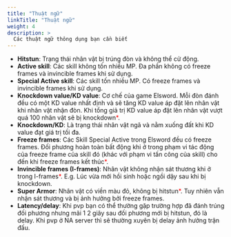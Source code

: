 ```yaml
---
title: "Thuật ngữ"
linkTitle: "Thuật ngữ"
weight: 4
description: >
  Các thuật ngữ thông dụng bạn cần biết
---
```


- **Hitstun**: Trạng thái nhân vật bị trúng đòn và không thể cử động.
- **Active skill**: Các skill không tốn nhiều MP. Đa phần không có freeze frames và invincible frames khi sử dụng.
- **Special Active skill**: Các skill tốn nhiều MP. Có freeze frames và invincible frames khi sử dụng.
- **Knockdown value/KD value**: Cơ chế của game Elsword. Mỗi đòn đánh đều có một KD value nhất định và sẽ tăng KD value áp đặt lên nhân vật khi nhân vật nhận đòn. Khi tổng giả trị KD value áp đặt lên nhân vật vượt quá 100 nhân vật sẽ bị knockdown<span data-toggle="tooltip" data-placement="top" title="Đa phần special active và active skill không có KD value." style="color: red">*</span>.
- **Knockdown/KD**: Là trạng thái nhân vật ngã và nằm xuống đất khi KD value đạt giá trị tối đa.
- **Freeze frames**: Các Skill Special Active trong Elsword đều có freeze frames. Đối phương hoàn toàn bất động khi ở trong phạm vi tác động của freeze frame của skill đó (khác với phạm vi tấn công của skill) cho đến khi freeze frames kết thúc<span data-toggle="tooltip" data-placement="top" title="Khi đối phương nhận hitstun trong freeze frame, đối phương sẽ cử động trở lại mặc dù freeze frames chưa kết thúc" style="color: red">*</span>.
- **Invincible frames (I-frames)**: Nhân vật không nhận sát thương khi ở trong I-frames<span data-toggle="tooltip" data-placement="top" title="Trừ những trường hợp ngoại lệ như Attribute DoT, Raid accessories, các debuff DoT" style="color: red">*</span>. E.g. Lúc vừa mới hồi sinh hoặc ngồi dậy sau khi bị knockdown.
- **Super Armor**: Nhân vật có viền màu đỏ, không bị hitstun<span data-toggle="tooltip" data-placement="top" title="Trừ những debuff như groggy, stun, flatten, etc… từ những skill đặc biệt của các character" style="color: red">*</span>. Tuy nhiên vẫn nhận sát thương và bị ảnh hưởng bởi freeze frames.
- **Latency/delay**: Khi pvp bạn có thể thường gặp trường hợp đã đánh trúng đối phương nhưng mãi 1 2 giây sau đối phương mới bị hitstun, đó là delay. Khi pvp ở NA server thì sẽ thường xuyên bị delay ảnh hưởng trận đấu.